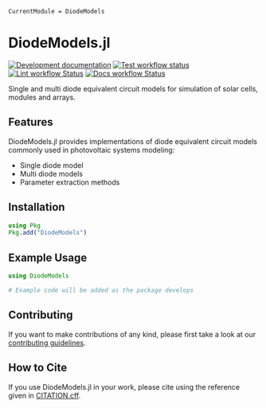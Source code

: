 ```@meta
CurrentModule = DiodeModels
```

# DiodeModels.jl

[![Development documentation](https://img.shields.io/badge/docs-dev-blue.svg)](https://JuliaSolarPV.github.io/DiodeModels.jl/dev)
[![Test workflow status](https://github.com/JuliaSolarPV/DiodeModels.jl/actions/workflows/Test.yml/badge.svg?branch=main)](https://github.com/JuliaSolarPV/DiodeModels.jl/actions/workflows/Test.yml?query=branch%3Amain)
[![Lint workflow Status](https://github.com/JuliaSolarPV/DiodeModels.jl/actions/workflows/Lint.yml/badge.svg?branch=main)](https://github.com/JuliaSolarPV/DiodeModels.jl/actions/workflows/Lint.yml?query=branch%3Amain)
[![Docs workflow Status](https://github.com/JuliaSolarPV/DiodeModels.jl/actions/workflows/Docs.yml/badge.svg?branch=main)](https://github.com/JuliaSolarPV/DiodeModels.jl/actions/workflows/Docs.yml?query=branch%3Amain)

Single and multi diode equivalent circuit models for simulation of solar cells, modules and arrays.

## Features

DiodeModels.jl provides implementations of diode equivalent circuit models commonly used in
photovoltaic systems modeling:

- Single diode model
- Multi diode models
- Parameter extraction methods

## Installation

```julia
using Pkg
Pkg.add("DiodeModels")
```

## Example Usage

```julia
using DiodeModels

# Example code will be added as the package develops
```

## Contributing

If you want to make contributions of any kind, please first take a look at our
[contributing guidelines](https://github.com/JuliaSolarPV/DiodeModels.jl/blob/main/CONTRIBUTING.md).

## How to Cite

If you use DiodeModels.jl in your work, please cite using the reference given in
[CITATION.cff](https://github.com/JuliaSolarPV/DiodeModels.jl/blob/main/CITATION.cff).
